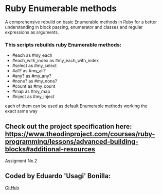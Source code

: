 # Ruby Enumerable methods
A comprehensive rebuild on basic Enumerable methods in Ruby for a better understanding in block passing, enumerator and classes and regular expressions as arguments.

### This scripts rebuilds ruby Enumerable methods:

- #each as #my_each
- #each_with_index as #my_each_with_index
- #select as #my_select
- #all? as #my_all?
- #any? as #my_any?
- #none? as #my_none?
- #count as #my_count
- #map as #my_map
- #inject as #my_inject

each of them can be used as default Enumerable methods working the exact same way

## Check out the project specification here: https://www.theodinproject.com/courses/ruby-programming/lessons/advanced-building-blocks#additional-resources
Assigment No.2

## Coded by Eduardo 'Usagi' Bonilla:
[GitHub](https://www.github.com/UsagiB)
